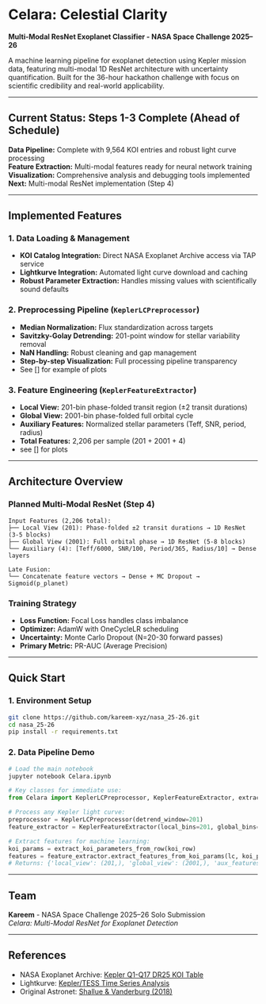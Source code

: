 # Celara: Celestial Clarity

**Multi-Modal ResNet Exoplanet Classifier - NASA Space Challenge 2025–26**

A machine learning pipeline for exoplanet detection using Kepler mission data, featuring multi-modal 1D ResNet architecture with uncertainty quantification. Built for the 36-hour hackathon challenge with focus on scientific credibility and real-world applicability.

---

## Current Status: Steps 1-3 Complete (Ahead of Schedule)

**Data Pipeline:** Complete with 9,564 KOI entries and robust light curve processing  
**Feature Extraction:** Multi-modal features ready for neural network training  
**Visualization:** Comprehensive analysis and debugging tools implemented  
**Next:** Multi-modal ResNet implementation (Step 4)

---

## Implemented Features

### 1. **Data Loading & Management**
- **KOI Catalog Integration:** Direct NASA Exoplanet Archive access via TAP service
- **Lightkurve Integration:** Automated light curve download and caching
- **Robust Parameter Extraction:** Handles missing values with scientifically sound defaults

### 2. **Preprocessing Pipeline (`KeplerLCPreprocessor`)**
- **Median Normalization:** Flux standardization across targets
- **Savitzky-Golay Detrending:** 201-point window for stellar variability removal
- **NaN Handling:** Robust cleaning and gap management
- **Step-by-step Visualization:** Full processing pipeline transparency
- See [] for example of plots

### 3. **Feature Engineering (`KeplerFeatureExtractor`)**
- **Local View:** 201-bin phase-folded transit region (±2 transit durations)
- **Global View:** 2001-bin phase-folded full orbital cycle
- **Auxiliary Features:** Normalized stellar parameters (Teff, SNR, period, radius)
- **Total Features:** 2,206 per sample (201 + 2001 + 4)
- see [] for plots

---

## Architecture Overview

### **Planned Multi-Modal ResNet (Step 4)**
```
Input Features (2,206 total):
├── Local View (201): Phase-folded ±2 transit durations → 1D ResNet (3-5 blocks)
├── Global View (2001): Full orbital phase → 1D ResNet (5-8 blocks)  
└── Auxiliary (4): [Teff/6000, SNR/100, Period/365, Radius/10] → Dense layers

Late Fusion:
└── Concatenate feature vectors → Dense + MC Dropout → Sigmoid(p_planet)
```

### **Training Strategy**
- **Loss Function:** Focal Loss handles class imbalance
- **Optimizer:** AdamW with OneCycleLR scheduling
- **Uncertainty:** Monte Carlo Dropout (N=20-30 forward passes)
- **Primary Metric:** PR-AUC (Average Precision)

---

## Quick Start

### 1. Environment Setup
```bash
git clone https://github.com/kareem-xyz/nasa_25-26.git
cd nasa_25-26
pip install -r requirements.txt
```

### 2. Data Pipeline Demo
```python
# Load the main notebook
jupyter notebook Celara.ipynb

# Key classes for immediate use:
from Celara import KeplerLCPreprocessor, KeplerFeatureExtractor, extract_koi_parameters_from_row

# Process any Kepler light curve:
preprocessor = KeplerLCPreprocessor(detrend_window=201)
feature_extractor = KeplerFeatureExtractor(local_bins=201, global_bins=2001)

# Extract features for machine learning:
koi_params = extract_koi_parameters_from_row(koi_row)
features = feature_extractor.extract_features_from_koi_params(lc, koi_params)
# Returns: {'local_view': (201,), 'global_view': (2001,), 'aux_features': (4,)}
```

---


## Team

**Kareem** - NASA Space Challenge 2025–26 Solo Submission  
*Celara: Multi-Modal ResNet for Exoplanet Detection*

---

## References

- NASA Exoplanet Archive: [Kepler Q1-Q17 DR25 KOI Table](https://exoplanetarchive.ipac.caltech.edu/)
- Lightkurve: [Kepler/TESS Time Series Analysis](https://docs.lightkurve.org/)
- Original Astronet: [Shallue & Vanderburg (2018)](https://arxiv.org/abs/1712.05044)